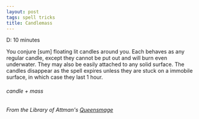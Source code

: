 ```yaml
---
layout: post
tags: spell tricks
title: Candlemass
---
```

D: 10 minutes

You conjure [sum] floating lit candles around you. Each behaves as any regular candle, except they cannot be put out and will burn even underwater. They may also be easily attached to any solid surface. The candles disappear as the spell expires unless they are stuck on a immobile surface, in which case they last 1 hour.
 
###### candle + mass
###### *From the Library of Attman's [Queensmage](https://attnam.blogspot.com/2018/07/class-queensman-wizard.html)*
